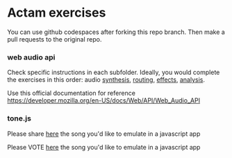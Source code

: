 # Actam exercises 

You can use github codespaces after forking this repo branch. Then make a pull requests to the original repo.

### web audio api

Check specific instructions in each subfolder.
Ideally, you would complete the exercises in this order: audio [synthesis](webaudio_exercises/synthesis), [routing](webaudio_exercises/routing), [effects](webaudio_exercises/effects), [analysis](webaudio_exercises/analysis).

Use this official documentation for reference https://developer.mozilla.org/en-US/docs/Web/API/Web_Audio_API

### tone.js

Please share [here](https://forms.gle/EKzyaYY2g6qAkb116) the song you'd like to emulate in a javascript app

Please VOTE [here](https://forms.gle/fiPbR3TNouXVPCMi6) the song you'd like to emulate in a javascript app


